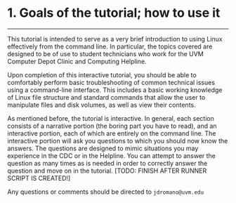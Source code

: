 # 1. Goals of the tutorial; how to use it

- - -

This tutorial is intended to serve as a very brief introduction to using Linux effectively from the command line. In particular, the topics covered are designed to be of use to student technicians who work for the UVM Computer Depot Clinic and Computing Helpline.

Upon completion of this interactive tutorial, you should be able to comfortably perform basic troubleshooting of common technical issues using a command-line interface. This includes a basic working knowledge of Linux file structure and standard commands that allow the user to manipulate files and disk volumes, as well as view their contents.

As mentioned before, the tutorial is interactive. In general, each section consists of a narrative portion (the boring part you have to read), and an interactive portion, each of which are entirely on the command line. The interactive portion will ask you questions to which you should now know the answers. The questions are designed to mimic situations you may experience in the CDC or in the Helpline. You can attempt to answer the question as many times as is needed in order to correctly answer the question and move on in the tutorial.
[TODO: FINISH AFTER RUNNER SCRIPT IS CREATED!]

Any questions or comments should be directed to `jdromano@uvm.edu`
